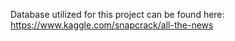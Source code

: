 Database utilized for this project can be found here: https://www.kaggle.com/snapcrack/all-the-news
